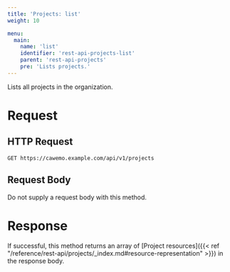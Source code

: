 ```yaml
---
title: 'Projects: list'
weight: 10

menu:
  main:
    name: 'list'
    identifier: 'rest-api-projects-list'
    parent: 'rest-api-projects'
    pre: 'Lists projects.'
---
```


Lists all projects in the organization.

# Request

## HTTP Request

```
GET https://cawemo.example.com/api/v1/projects
```

## Request Body

Do not supply a request body with this method.

# Response

If successful, this method returns an array of [Project resources]({{< ref "/reference/rest-api/projects/_index.md#resource-representation" >}}) in the response body.
